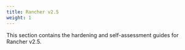 ```yaml
---
title: Rancher v2.5
weight: 1
---
```


This section contains the hardening and self-assessment guides for Rancher v2.5.